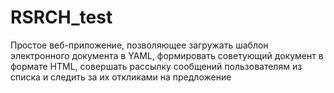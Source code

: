 # RSRCH_test
Простое веб-приложение, позволяющее загружать шаблон электронного документа в YAML, формировать советующий документ в формате HTML, совершать рассылку сообщений пользователям из списка и следить за их откликами на предложение 
